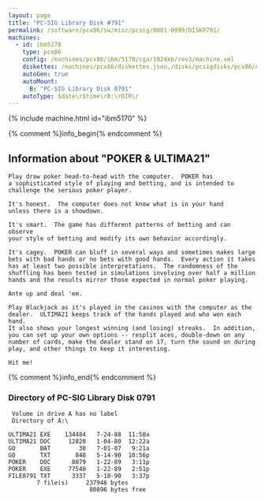 ```yaml
---
layout: page
title: "PC-SIG Library Disk #791"
permalink: /software/pcx86/sw/misc/pcsig/0001-0999/DISK0791/
machines:
  - id: ibm5170
    type: pcx86
    config: /machines/pcx86/ibm/5170/cga/1024kb/rev3/machine.xml
    diskettes: /machines/pcx86/diskettes.json,/disks/pcsigdisks/pcx86/diskettes.json
    autoGen: true
    autoMount:
      B: "PC-SIG Library Disk 0791"
    autoType: $date\r$time\rB:\rDIR\r
---
```


{% include machine.html id="ibm5170" %}

{% comment %}info_begin{% endcomment %}

## Information about "POKER & ULTIMA21"

    Play draw poker head-to-head with the computer.  POKER has
    a sophisticated style of playing and betting, and is intended to
    challenge the serious poker player.
    
    It's honest.  The computer does not know what is in your hand
    unless there is a showdown.
    
    It's smart.  The game has different patterns of betting and can observe
    your style of betting and modify its own behavior accordingly.
    
    It's cagey.  POKER can bluff in several ways and sometimes makes large
    bets with bad hands or no bets with good hands.  Every action it takes
    has at least two possible interpretations.  The randomness of the
    shuffling has been tested in simulations involving over half a million
    hands and the results mirror those expected in normal poker playing.
    
    Ante up and deal 'em.
    
    Play Blackjack as it's played in the casinos with the computer as the
    dealer.  ULTIMA21 keeps track of the hands played and who won each hand.
    It also shows your longest winning (and losing) streaks.  In addition,
    you can set up your own options -- resplit aces, double-down on any
    number of cards, make the dealer stand on 17, turn the sound on during
    play, and other things to keep it interesting.
    
    Hit me!
{% comment %}info_end{% endcomment %}


### Directory of PC-SIG Library Disk 0791

     Volume in drive A has no label
     Directory of A:\

    ULTIMA21 EXE    134484   7-24-88  11:50a
    ULTIMA21 DOC     12820   1-04-80  12:22a
    GO       BAT        38   7-01-87   9:21a
    GO       TXT       848   5-14-90  10:56p
    POKER    DOC      8879   1-22-89   3:11p
    POKER    EXE     77540   1-22-89   2:51p
    FILE0791 TXT      3337   5-18-90   3:37p
            7 file(s)     237946 bytes
                           80896 bytes free
